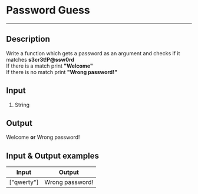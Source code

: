 # Password Guess
---

## Description
Write a function which gets a password as an argument and checks if it matches **s3cr3t!P@ssw0rd**  
If there is a match print **"Welcome"**  
If there is no match print **"Wrong password!"**

## Input
1. String

## Output
Welcome **or** Wrong password!

## Input & Output examples

|    Input     |      Output     |
| ------------ | :-------------: |
|  ["qwerty"]  | Wrong password! |